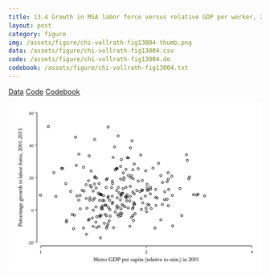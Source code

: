 ```yaml
---
title: 13.4 Growth in MSA labor force versus relative GDP per worker, 2001-2015
layout: post
category: figure
img: /assets/figure/chi-vollrath-fig13004-thumb.png
data: /assets/figure/chi-vollrath-fig13004.csv
code: /assets/figure/chi-vollrath-fig13004.do
codebook: /assets/figure/chi-vollrath-fig13004.txt
---
```


[Data](/assets/figure/chi-vollrath-fig13004.csv) [Code](/assets/figure/chi-vollrath-fig13004.do) [Codebook](/assets/figure/chi-vollrath-fig13004.txt)

![13.4 Growth in MSA labor force versus relative GDP per worker, 2001-2015](/assets/figure/chi-vollrath-fig13004.png)
